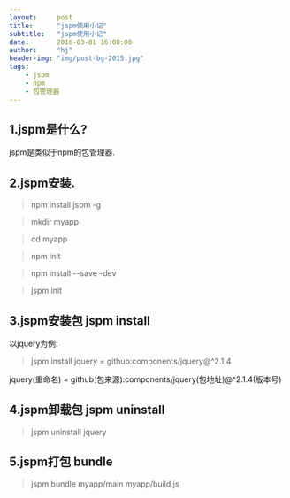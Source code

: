 ```yaml
---
layout:     post
title:      "jspm使用小记"
subtitle:   "jspm使用小记"
date:       2016-03-01 16:00:00
author:     "hj"
header-img: "img/post-bg-2015.jpg"
tags:
    - jspm
    - npm
    - 包管理器
---
```


## 1.jspm是什么?
jspm是类似于npm的包管理器.

## 2.jspm安装.

> npm install jspm -g

> mkdir myapp

> cd myapp

> npm init

> npm install --save -dev

> jspm init

## 3.jspm安装包 jspm install

以jquery为例:

> jspm install jquery = github:components/jquery@^2.1.4

jquery(重命名) = github(包来源):components/jquery(包地址)@^2.1.4(版本号)

## 4.jspm卸载包 jspm uninstall

> jspm uninstall jquery

## 5.jspm打包 bundle

> jspm bundle myapp/main myapp/build.js 

